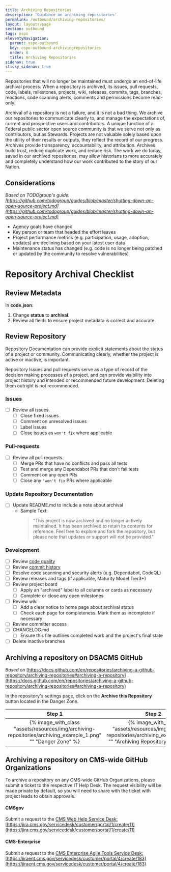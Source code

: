 ```yaml
---
title: Archiving Repositories
description: 'Guidance on archiving repositories'
permalink: /outbound/archiving-repositories/
layout: layouts/page
section: outbound
tags: ospo
eleventyNavigation:
  parent: ospo-outbound
  key: ospo-outbound-archivingrepositories
  order: 8
  title: Archiving Repositories
sidenav: true
sticky_sidenav: true
---
```


Repositories that will no longer be maintained must undergo an end-of-life archival process. When a repository is archived, its issues, pull requests, code, labels, milestones, projects, wiki, releases, commits, tags, branches, reactions, code scanning alerts, comments and permissions become read-only.

Archival of a repository is not a failure, and it is not a bad thing. We archive our repositories to communicate clearly to, and manage the expectations of, current and prospective users and contributors. A unique function of a Federal public sector open source community is that we serve not only as contributors, but as Stewards. Projects are not valuable solely based upon the utility of their results or outputs, they reflect the record of our progress. Archives provide transparency, accountability, and attribution. Archives build trust, reduce duplicate work, and reduce risk. The work we do today, saved in our archived repositories, may allow historians to more accurately and completely understand how our work contributed to the story of our Nation.

## Considerations

_Based on TODOgroup's guide: <br /> [https://github.com/todogroup/guides/blob/master/shutting-down-an-open-source-project.md](https://github.com/todogroup/guides/blob/master/shutting-down-an-open-source-project.md)_

- Agency goals have changed
- Key person or team that headed the effort leaves
- Project performance metrics (e.g. participation, usage, adoption, updates) are declining based on your latest user data
- Maintenance status has changed (e.g. code is no longer being patched or updated by the community to resolve vulnerabilities)

# Repository Archival Checklist

## Review Metadata

In **code.json**:

1. Change **status** to **archival**.
2. Review all fields to ensure project metadata is correct and accurate.

## Review Repository

Repository Documentation can provide explicit statements about the status of a project or community. Communicating clearly, whether the project is active or inactive, is important.

Repository Issues and pull requests serve as a type of record of the decision making processes of a project, and can provide visibility into project history and intended or recommended future development. Deleting them outright is not recommended.

### Issues

- [ ] Review all issues.
  - [ ] Close fixed issues
  - [ ] Comment on unresolved issues
  - [ ] Label issues
  - [ ] Close issues as `won't fix` where applicable

### Pull-requests

- [ ] Review all pull requests.
  - [ ] Merge PRs that have no conflicts and pass all tests
  - [ ] Test and merge any Dependabot PRs that don't fail tests
  - [ ] Comment on any open PRs
  - [ ] Close any `'won't fix` PRs where applicable

### Update Repository Documentation

- [ ] Update README.md to include a note about archival
  - Sample Text:
    > "This project is now archived and no longer actively maintained. It has been archived to retain its contents for reference. Feel free to explore and fork the repository, but please note that updates or support will not be provided."

### Development

- [ ] Review [code quality](https://github.com/DSACMS/repo-scaffolder/blob/main/tier3/checklist.md#code-review)
- [ ] Review [commit history](https://github.com/DSACMS/repo-scaffolder/blob/main/tier3/checklist.md#review-commit-history)
- [ ] Resolve code scanning and security alerts (e.g. Dependabot, CodeQL)
- [ ] Review releases and tags (if applicable, Maturity Model Tier3+)
- [ ] Review project board
  - [ ] Apply an "archived" label to all columns or cards as necessary
  - [ ] Complete or close any open milestones
- [ ] Review wiki
  - [ ] Add a clear notice to home page about archival status
  - [ ] Check each page for completeness. Mark them as incomplete if necessary
- [ ] Review committer access
- [ ] CHANGELOG.md
  - [ ] Ensure this file outlines completed work and the project's final state
- [ ] Delete inactive branches

## Archiving a repository on DSACMS GitHub

_Based on_ [https://docs.github.com/en/repositories/archiving-a-github-repository/archiving-repositories#archiving-a-repository](https://docs.github.com/en/repositories/archiving-a-github-repository/archiving-repositories#archiving-a-repository)

In the repository's settings page, click on the **Archive this Repository** button located in the Danger Zone.

|                                                    Step 1                                                     |                                                            Step 2                                                             |
| :-----------------------------------------------------------------------------------------------------------: | :---------------------------------------------------------------------------------------------------------------------------: |
| {% image_with_class "assets/resources/img/archiving-repositories/archiving_example_1.png" "" "Danger Zone" %} | {% image_with_class "assets/resources/img/archiving-repositories/archiving_example_2.png" "" "Archiving Repository Window" %} |

## Archiving a repository on CMS-wide GitHub Organizations

To archive a repository on any CMS-wide GitHub Organizations, please submit a ticket to the respective IT Help Desk. The request visibility will be made private by default, so you will need to share with the ticket with project leads to obtain approvals.

#### CMSgov

Submit a request to the [CMS Web Help Service Desk:](https://jira.cms.gov/servicedesk/customer/whsd)
[https://jira.cms.gov/servicedesk/customer/portal/1/create/11](https://jira.cms.gov/servicedesk/customer/portal/1/create/11)

#### CMS-Enterprise

Submit a request to the [CMS Enterprise Agile Tools Service Desk:](https://jiraent.cms.gov/servicedesk/customer/portal/4)
[https://jiraent.cms.gov/servicedesk/customer/portal/4/create/183](https://jiraent.cms.gov/servicedesk/customer/portal/4/create/183)
